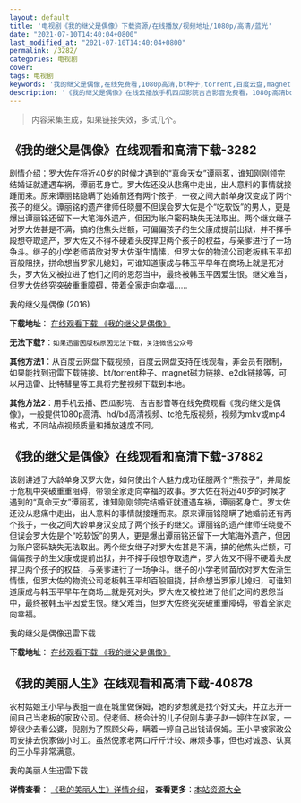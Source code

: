 ```yaml
---
layout: default
title: '电视剧《我的继父是偶像》下载资源/在线播放/视频地址/1080p/高清/蓝光'
date: "2021-07-10T14:40:04+0800"
last_modified_at: "2021-07-10T14:40:04+0800"
permalink: /3282/
categories: 电视剧
cover:
tags: 电视剧
keywords: '我的继父是偶像,在线免费看,1080p高清,bt种子,torrent,百度云盘,magnet,磁力链,迅雷下载资源'
description: '《我的继父是偶像》在线云播放手机西瓜影院吉吉影音免费看，1080p高清bd/hd未删减完整版和tc抢先枪版，mkv/mp4格式，附带bt/torrent种子、magnet/磁力链、百度云盘、网盘资源迅雷下载链接'
---
```


>内容采集生成，如果链接失效，多试几个。


## 《我的继父是偶像》在线观看和高清下载-3282

剧情介绍：罗大佐在将近40岁的时候才遇到的“真命天女”谭丽茗，谁知刚刚领完结婚证就遭遇车祸，谭丽茗身亡。罗大佐还没从悲痛中走出，出人意料的事情就接踵而来。原来谭丽铭隐瞒了她婚前还有两个孩子，一夜之间大龄单身汉变成了两个孩子的继父。谭丽铭的遗产律师任晓曼不但误会罗大佐是个“吃软饭”的男人，更是爆出谭丽铭还留下一大笔海外遗产，但因为账户密码缺失无法取出。两个继女继子对罗大佐甚是不满，搞的他焦头烂额，可偏偏孩子的生父康成提前出狱，并不择手段想夺取遗产，罗大佐又不得不硬着头皮捍卫两个孩子的权益，与亲爹进行了一场争斗。继子的小学老师苗欣对罗大佐渐生情愫，但罗大佐的物流公司老板韩玉平却百般阻挠，拼命想当罗家儿媳妇，可谁知道康成与韩玉平早年在商场上就是死对头，罗大佐又被拉进了他们之间的恩怨当中，最终被韩玉平因爱生恨。继父难当，但罗大佐终究突破重重障碍，带着全家走向幸福……


我的继父是偶像 (2016)

**下载地址**： [在线观看下载 《我的继父是偶像》](https://www.btbtdy.me/btdy/dy12115.html) 


**无法下载?**：`如果迅雷因版权原因无法下载，关注微信公众号 `

**其他方法1**：从百度云网盘下载视频，百度云网盘支持在线观看，非会员有限制，如果能找到迅雷下载链接、bt/torrent种子、magnet磁力链接、e2dk链接等，可以用迅雷、比特彗星等工具将完整视频下载到本地。

**其他方法2**：用手机云播、西瓜影院、吉吉影音等在线免费观看《我的继父是偶像》，一般提供1080p高清、hd/bd高清视频、tc抢先版视频，视频为mkv或mp4格式，不同站点视频质量和播放速度不同。


## 《我的继父是偶像》在线观看和高清下载-37882

该剧讲述了大龄单身汉罗大佐，如何使出个人魅力成功征服两个“熊孩子”，并周旋于危机中突破重重阻碍，带领全家走向幸福的故事。罗大佐在将近40岁的时候才遇到的“真命天女”谭丽茗，谁知刚刚领完结婚证就遭遇车祸，谭丽茗身亡。罗大佐还没从悲痛中走出，出人意料的事情就接踵而来。原来谭丽铭隐瞒了她婚前还有两个孩子，一夜之间大龄单身汉变成了两个孩子的继父。谭丽铭的遗产律师任晓曼不但误会罗大佐是个“吃软饭”的男人，更是爆出谭丽铭还留下一大笔海外遗产，但因为账户密码缺失无法取出。两个继女继子对罗大佐甚是不满，搞的他焦头烂额，可偏偏孩子的生父康成提前出狱，并不择手段想夺取遗产，罗大佐又不得不硬着头皮捍卫两个孩子的权益，与亲爹进行了一场争斗。继子的小学老师苗欣对罗大佐渐生情愫，但罗大佐的物流公司老板韩玉平却百般阻挠，拼命想当罗家儿媳妇，可谁知道康成与韩玉平早年在商场上就是死对头，罗大佐又被拉进了他们之间的恩怨当中，最终被韩玉平因爱生恨。继父难当，但罗大佐终究突破重重障碍，带着全家走向幸福。


我的继父是偶像迅雷下载

**下载地址**： [在线观看下载 《我的继父是偶像》](https://www.993dy.com//vod-detail-id-28649.html) 


## 《我的美丽人生》在线观看和高清下载-40878

农村姑娘王小早与表姐一直在城里做保姆，她的梦想就是找个好丈夫，并立志开一间自己当老板的家政公司。倪老师、杨会计的儿子倪刚与妻子赵一婷住在赵家，一婷很少去看公婆，倪刚为了照顾父母，瞒着一婷自己出钱请保姆。王小早被家政公司安排去倪家做小时工。虽然倪家老两口斤斤计较、麻烦多事，但也对诚恳、认真的王小早非常满意。


我的美丽人生迅雷下载

**详情查看**： [《我的美丽人生》详情介绍](/movie/40878/)， **查看更多**：[本站资源大全](/movie/t/all/)

